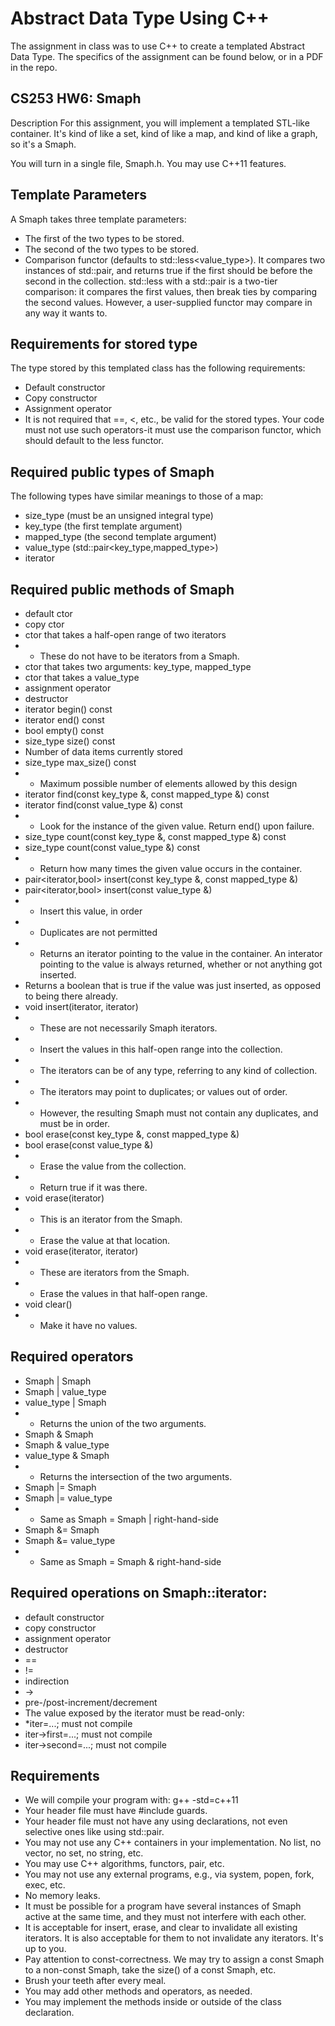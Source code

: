 Abstract Data Type Using C++
=============================

The assignment in class was to use C++ to create a templated Abstract Data Type.
The specifics of the assignment can be found below, or in a PDF in the repo.



**CS253 HW6: Smaph**
--------------------
Description
For this assignment, you will implement a templated STL-like container. It's kind of like a set, kind of like a map, and kind of like a graph, so it's a Smaph.

You will turn in a single file, Smaph.h. You may use C++11 features.

Template Parameters
--------------------
A Smaph takes three template parameters:
 - The first of the two types to be stored.
 - The second of the two types to be stored.
 - Comparison functor (defaults to std::less<value_type>). It compares two instances of std::pair, and returns true if the first should be before the second in the collection. std::less with a std::pair is a two-tier comparison: it compares the first values, then break ties by comparing the second values. However, a user-supplied functor may compare in any way it wants to.


Requirements for stored type
-----------------------------
The type stored by this templated class has the following requirements:
 - Default constructor
 - Copy constructor
 - Assignment operator
 - It is not required that ==, <, etc., be valid for the stored types. Your code must not use such operators-it must use the comparison functor, which should default to the less<T> functor.


Required public types of Smaph
--------------------------------
The following types have similar meanings to those of a map:
 - size_type (must be an unsigned integral type)
 - key_type (the first template argument)
 - mapped_type (the second template argument)
 - value_type (std::pair<key_type,mapped_type>)
 - iterator

Required public methods of Smaph
-----------------------------------
 - default ctor
 - copy ctor
 - ctor that takes a half-open range of two iterators
 -  - These do not have to be iterators from a Smaph.
 - ctor that takes two arguments: key_type, mapped_type
 - ctor that takes a value_type
 - assignment operator
 - destructor
 - iterator begin() const
 - iterator end() const
 - bool empty() const
 - size_type size() const
 - Number of data items currently stored
 - size_type max_size() const
 -  - Maximum possible number of elements allowed by this design
 - iterator find(const key_type &, const mapped_type &) const 
 - iterator find(const value_type &) const
 -  - Look for the instance of the given value. Return end() upon failure.
 - size_type count(const key_type &, const mapped_type &) const 
 - size_type count(const value_type &) const
 -  - Return how many times the given value occurs in the container.
 - pair<iterator,bool> insert(const key_type &, const mapped_type &) 
 - pair<iterator,bool> insert(const value_type &)
 -  - Insert this value, in order
 -  - Duplicates are not permitted
 -  - Returns an iterator pointing to the value in the container. An interator pointing to the value is always returned, whether or not anything got inserted.
 - Returns a boolean that is true if the value was just inserted, as opposed to being there already.
 - void insert(iterator, iterator)
 -  - These are not necessarily Smaph iterators.
 -  - Insert the values in this half-open range into the collection.
 -  - The iterators can be of any type, referring to any kind of collection.
 -  - The iterators may point to duplicates; or values out of order.
 -  - However, the resulting Smaph must not contain any duplicates, and must be in order.
 - bool erase(const key_type &, const mapped_type &) 
 - bool erase(const value_type &)
 -  - Erase the value from the collection.
 -  - Return true if it was there.
 - void erase(iterator)
 -  - This is an iterator from the Smaph.
 -  - Erase the value at that location.
 - void erase(iterator, iterator)
 -  - These are iterators from the Smaph.
 -  - Erase the values in that half-open range.
 - void clear()
 -  - Make it have no values.

Required operators
---------------------
 - Smaph | Smaph
 - Smaph | value_type
 - value_type | Smaph
 -  - Returns the union of the two arguments.
 - Smaph & Smaph
 - Smaph & value_type
 - value_type & Smaph
 -  - Returns the intersection of the two arguments.
 - Smaph |= Smaph
 - Smaph |= value_type
 -  - Same as Smaph = Smaph | right-hand-side
 - Smaph &= Smaph
 - Smaph &= value_type
 -  - Same as Smaph = Smaph & right-hand-side

Required operations on Smaph::iterator:
-----------------------------------------
 - default constructor
 - copy constructor
 - assignment operator
 - destructor
 - ==
 - !=
 - indirection
 - ->
 - pre-/post-increment/decrement
 - The value exposed by the iterator must be read-only:
 - *iter=...; must not compile
 - iter->first=...; must not compile
 - iter->second=...; must not compile

Requirements
------------------
 - We will compile your program with: g++ -std=c++11
 - Your header file must have #include guards.
 - Your header file must not have any using declarations, not even selective ones like using std::pair.
 - You may not use any C++ containers in your implementation. No list, no vector, no set, no string, etc.
 - You may use C++ algorithms, functors, pair, etc.
 - You may not use any external programs, e.g., via system, popen, fork, exec, etc.
 - No memory leaks.
 - It must be possible for a program have several instances of Smaph active at the same time, and they must not interfere with each other.
 - It is acceptable for insert, erase, and clear to invalidate all existing iterators. It is also acceptable for them to not invalidate any iterators. It's up to you.
 - Pay attention to const-correctness. We may try to assign a const Smaph to a non-const Smaph, take the size() of a const Smaph, etc.
 - Brush your teeth after every meal.
 - You may add other methods and operators, as needed.
 - You may implement the methods inside or outside of the class declaration.

